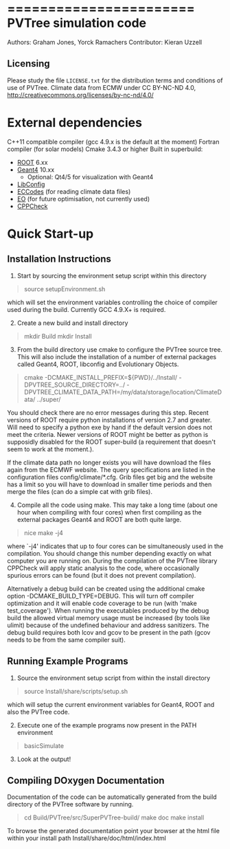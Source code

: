 =======================
PVTree simulation code
=======================

Authors:  Graham Jones, Yorck Ramachers
Contributor: Kieran Uzzell


Licensing
---------
Please study the file ``LICENSE.txt`` for the distribution terms and
conditions of use of PVTree.
Climate data from ECMW under CC BY-NC-ND 4.0, http://creativecommons.org/licenses/by-nc-nd/4.0/


External dependencies
=====================
C++11 compatible compiler (gcc 4.9.x is the default at the moment)
Fortran compiler (for solar models)
Cmake 3.4.3 or higher
Built in superbuild:
- [ROOT](https://root.cern.ch) 6.xx
- [Geant4](https://geant4.cern.ch) 10.xx
  - Optional: Qt4/5 for visualization with Geant4
- [LibConfig](http://www.hyperrealm.com/libconfig/)
- [ECCodes](https://software.ecmwf.int/wiki/display/ECC/ecCodes+Home) (for reading climate data files)
- [EO](https://sourceforge.net/projects/eodev/) (for future optimisation, not currently used)
- [CPPCheck](https://sourceforge.net/projects/cppcheck/)


Quick Start-up
==============

Installation Instructions
-------------------------------

1. Start by sourcing the environment setup script within this directory

> source setupEnvironment.sh

which will set the environment variables controlling the choice of
compiler used during the build. Currently GCC 4.9.X+ is required.

2. Create a new build and install directory

> mkdir Build
> mkdir Install

3. From the build directory use cmake to configure the PVTree source
tree. This will also include the installation of a number of external
packages called Geant4, ROOT, libconfig and Evolutionary Objects.

> cmake -DCMAKE_INSTALL_PREFIX=${PWD}/../Install/ -DPVTREE_SOURCE_DIRECTORY=../ -DPVTREE_CLIMATE_DATA_PATH=/my/data/storage/location/ClimateData/ ../super/

You should check there are no error messages during this step. Recent versions
of ROOT require python installations of version 2.7 and greater. Will need
to specify a python exe by hand if the default version does not meet the criteria.
Newer versions of ROOT might be better as python is supposidly disabled for the
ROOT super-build (a requirement that doesn't seem to work at the moment.).

If the climate data path no longer exists you will have download the files again
from the ECMWF website. The query specifications are listed in the configuration
files config/climate/*.cfg. Grib files get big and the website has a limit so you
will have to download in smaller time periods and then merge the files (can do a
simple cat with grib files).

4. Compile all the code using make. This may take a long time (about one
hour when compiling with four cores) when first compiling as the external
packages Geant4 and ROOT are both quite large.

> nice make -j4

where `-j4' indicates that up to four cores can be simultaneously used
in the compilation. You should change this number depending exactly on
what computer you are running on. During the compilation of the PVTree
library CPPCheck will apply static analysis to the code, where occasionally
spurious errors can be found (but it does not prevent compilation).

Alternatively a debug build can be created using the additional cmake option
-DCMAKE_BUILD_TYPE=DEBUG. This will turn off compiler optimization and
it will enable code coverage to be run (with 'make test_coverage'). When running
the executables produced by the debug build the allowed virtual memory usage
must be increased (by tools like ulimit) because of the undefined behaviour and
address sanitizers. The debug build requires both lcov and gcov to be present in
the path (gcov needs to be from the same compiler suit).


Running Example Programs
------------------------

1. Source the environment setup script from within the install directory

> source Install/share/scripts/setup.sh

which will setup the current environment variables for Geant4, ROOT and
also the PVTree code.

2. Execute one of the example programs now present in the PATH environment

> basicSimulate

3. Look at the output!


Compiling DOxygen Documentation
-------------------------------

Documentation of the code can be automatically generated from the build
directory of the PVTree software by running.

> cd Build/PVTree/src/SuperPVTree-build/
> make doc
> make install

To browse the generated documentation point your browser at the html file
within your install path  Install/share/doc/html/index.html




